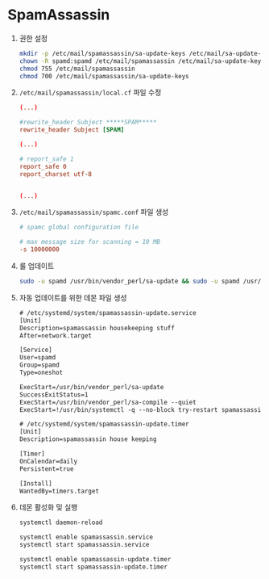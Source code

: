 # SpamAssassin

1. 권한 설정

    ```sh
    mkdir -p /etc/mail/spamassassin/sa-update-keys /etc/mail/sa-update-keys
    chown -R spamd:spamd /etc/mail/spamassassin /etc/mail/sa-update-keys
    chmod 755 /etc/mail/spamassassin
    chmod 700 /etc/mail/spamassassin/sa-update-keys
    ```

1. `/etc/mail/spamassassin/local.cf` 파일 수정

    ```conf
    (...)

    #rewrite_header Subject *****SPAM*****
    rewrite_header Subject [SPAM]

    (...)

    # report_safe 1
    report_safe 0
    report_charset utf-8


    (...)
    ```

1. `/etc/mail/spamassassin/spamc.conf` 파일 생성

    ```conf
    # spamc global configuration file

    # max message size for scanning = 10 MB
    -s 10000000
    ```

1. 룰 업데이트

    ```sh
    sudo -u spamd /usr/bin/vendor_perl/sa-update && sudo -u spamd /usr/bin/vendor_perl/sa-compile
    ```

1. 자동 업데이트를 위한 데몬 파일 생성

    ```txt
    # /etc/systemd/system/spamassassin-update.service
    [Unit]
    Description=spamassassin housekeeping stuff
    After=network.target

    [Service]
    User=spamd
    Group=spamd
    Type=oneshot

    ExecStart=/usr/bin/vendor_perl/sa-update
    SuccessExitStatus=1
    ExecStart=/usr/bin/vendor_perl/sa-compile --quiet
    ExecStart=!/usr/bin/systemctl -q --no-block try-restart spamassassin.service
    ```

    ```txt
    # /etc/systemd/system/spamassassin-update.timer
    [Unit]
    Description=spamassassin house keeping

    [Timer]
    OnCalendar=daily
    Persistent=true

    [Install]
    WantedBy=timers.target
    ```

1. 데몬 활성화 및 실행

    ```sh
    systemctl daemon-reload

    systemctl enable spamassassin.service
    systemctl start spamassassin.service

    systemctl enable spamassassin-update.timer
    systemctl start spamassassin-update.timer
    ```
